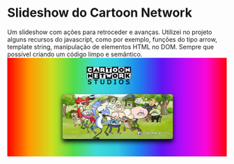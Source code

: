 # Slideshow do Cartoon Network
Um slideshow com ações para retroceder e avanças. Utilizei no projeto alguns recursos do javascript, como por exemplo, funções do tipo arrow, template string, manipulação de elementos HTML no DOM. Sempre que possível criando um código limpo e semântico.
![Imagem do projeto](./img/slideshow.png)